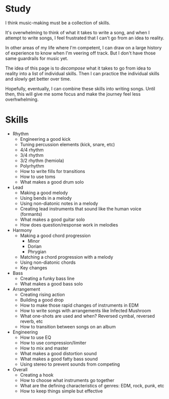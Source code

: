 Study
=====

I think music-making must be a collection of skills.

It's overwhelming to think of what it takes to write a song, and when I attempt to write songs, I
feel frustrated that I can't go from an idea to reality.

In other areas of my life where I'm competent, I can draw on a large history of experience to know
when I'm veering off track.  But I don't have those same guardrails for music yet.

The idea of this page is to _decompose_ what it takes to go from idea to reality into a list of
individual skills.  Then I can practice the individual skills and slowly get better over time.

Hopefully, eventually, I can combine these skills into writing songs.  Until then, this will give me
some focus and make the journey feel less overhwhelming.

Skills
======

* Rhythm
  * Engineering a good kick
  * Tuning percussion elements (kick, snare, etc)
  * 4/4 rhythm
  * 3/4 rhythm
  * 3/2 rhythm (hemiola)
  * Polyrhythm
  * How to write fills for transitions
  * How to use toms
  * What makes a good drum solo
* Lead
  * Making a good melody
  * Using bends in a melody
  * Using non-diatonic notes in a melody
  * Creating lead instruments that sound like the human voice (formants)
  * What makes a good guitar solo
  * How does question/response work in melodies
* Harmony
  * Making a good chord progression
  	* Minor
  	* Dorian
  	* Phrygian
  * Matching a chord progression with a melody
  * Using non-diatonic chords
  * Key changes
* Bass
  * Creating a funky bass line
  * What makes a good bass solo
* Arrangement
  * Creating rising action
  * Building a good drop
  * How to make those rapid changes of instruments in EDM
  * How to write songs with arrangements like Infected Mushroom
  * What one-shots are used and when? Reversed cymbal, reversed reverb, etc
  * How to transition between songs on an album
* Engineering
  * How to use EQ
  * How to use compression/limiter
  * How to mix and master
  * What makes a good distortion sound
  * What makes a good fatty bass sound
  * Using stereo to prevent sounds from competing
* Overall
  * Creating a hook
  * How to choose what instruments go together
  * What are the defining characteristics of genres: EDM, rock, punk, etc
  * How to keep things simple but effective
